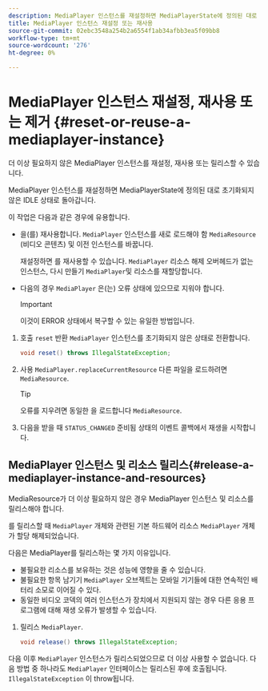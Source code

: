 ```yaml
---
description: MediaPlayer 인스턴스를 재설정하면 MediaPlayerState에 정의된 대로 초기화되지 않은 IDLE 상태로 돌아갑니다.
title: MediaPlayer 인스턴스 재설정 또는 재사용
source-git-commit: 02ebc3548a254b2a6554f1ab34afbb3ea5f09bb8
workflow-type: tm+mt
source-wordcount: '276'
ht-degree: 0%

---
```


# MediaPlayer 인스턴스 재설정, 재사용 또는 제거 {#reset-or-reuse-a-mediaplayer-instance}

더 이상 필요하지 않은 MediaPlayer 인스턴스를 재설정, 재사용 또는 릴리스할 수 있습니다.

MediaPlayer 인스턴스를 재설정하면 MediaPlayerState에 정의된 대로 초기화되지 않은 IDLE 상태로 돌아갑니다.

이 작업은 다음과 같은 경우에 유용합니다.

* 을(를) 재사용합니다. `MediaPlayer` 인스턴스를 새로 로드해야 함 `MediaResource` (비디오 콘텐츠) 및 이전 인스턴스를 바꿉니다.

  재설정하면 를 재사용할 수 있습니다. `MediaPlayer` 리소스 해제 오버헤드가 없는 인스턴스, 다시 만들기 `MediaPlayer`및 리소스를 재할당합니다.

* 다음의 경우 `MediaPlayer` 은(는) 오류 상태에 있으므로 지워야 합니다.

  >[!IMPORTANT]
  >
  >이것이 ERROR 상태에서 복구할 수 있는 유일한 방법입니다.

1. 호출 `reset` 반환 `MediaPlayer` 인스턴스를 초기화되지 않은 상태로 전환합니다.

   ```java
   void reset() throws IllegalStateException; 
   ```

1. 사용 `MediaPlayer.replaceCurrentResource` 다른 파일을 로드하려면 `MediaResource`.

   >[!TIP]
   >
   >오류를 지우려면 동일한 을 로드합니다 `MediaResource`.

1. 다음을 받을 때 `STATUS_CHANGED` 준비됨 상태의 이벤트 콜백에서 재생을 시작합니다.

## MediaPlayer 인스턴스 및 리소스 릴리스{#release-a-mediaplayer-instance-and-resources}

MediaResource가 더 이상 필요하지 않은 경우 MediaPlayer 인스턴스 및 리소스를 릴리스해야 합니다.

를 릴리스할 때 `MediaPlayer` 개체와 관련된 기본 하드웨어 리소스 `MediaPlayer` 개체가 할당 해제되었습니다.

다음은 MediaPlayer를 릴리스하는 몇 가지 이유입니다.

* 불필요한 리소스를 보유하는 것은 성능에 영향을 줄 수 있습니다.
* 불필요한 항목 남기기 `MediaPlayer` 오브젝트는 모바일 기기들에 대한 연속적인 배터리 소모로 이어질 수 있다.
* 동일한 비디오 코덱의 여러 인스턴스가 장치에서 지원되지 않는 경우 다른 응용 프로그램에 대해 재생 오류가 발생할 수 있습니다.

1. 릴리스 `MediaPlayer`.

   ```java
   void release() throws IllegalStateException;
   ```

다음 이후 `MediaPlayer` 인스턴스가 릴리스되었으므로 더 이상 사용할 수 없습니다. 다음 방법 중 하나라도 `MediaPlayer` 인터페이스는 릴리스된 후에 호출됩니다. `IllegalStateException` 이 throw됩니다.
